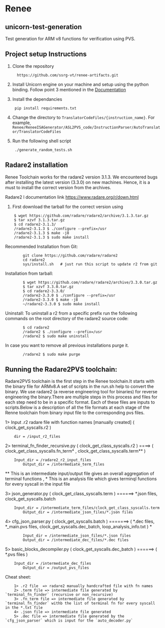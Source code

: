 # Renee

## unicorn-test-generation
Test generation for ARM v8 functions for verification using PVS.

## Project setup Instructions

1. Clone the repository

         https://github.com/ssrg-vt/renee-artifacts.git
  
2. Install Unicorn engine on your machine and setup using the python binding. Follow point 3 mentioned in the [Documentation](http://www.unicorn-engine.org/docs/)

3. Install the dependancies

        pip install requirements.txt

4. Change the directory to `TranslatorCodeFiles/{instruction_name}`. For example, `Renee/ReneeISAGenerator/ASL2PVS_code/InstructionParser/AutoTranslator/TranslatorCodeFiles`

5. Run the following shell script

        ./generate_random_tests.sh

## Radare2 installation
Renee Toolchain works for the radare2 version 3.1.3. We encountered bugs after installing the latest version (3.3.0) on new machines. Hence, it is a must to install the correct version from the archives.

Radare2 l documentation link https://www.radare.org/r/down.html

1. First download the tarball for the correct version using 

```
	$ wget https://github.com/radare/radare2/archive/3.1.3.tar.gz
	$ tar xzvf 3.1.3.tar.gz
	$ cd radare2-3.1.3/
	/radare2-3.1.3 $ ./configure --prefix=/usr
	/radare2-3.1.3 $ make -j8
	/radare2-3.1.3 $ sudo make install
```

Recommended Installation from Git:

```
        git clone https://github.com/radare/radare2
        cd radare2
        sys/install.sh   # just run this script to update r2 from git
```

Installation from tarball:

```
        $ wget https://github.com/radare/radare2/archive/3.3.0.tar.gz
        $ tar xzvf 3.3.0.tar.gz
        $ cd radare2-3.3.0/
        /radare2-3.3.0 $ ./configure --prefix=/usr
        /radare2-3.3.0 $ make -j8
        ~/radare2-3.3.0 $ sudo make install
```

Uninstall: To uninstall a r2 from a specific prefix run the following commands on the root directory of the radare2 source code:
```
        $ cd radare2
        /radare2 $ ./configure --prefix=/usr
        /radare2 $ sudo make uninstall
```
In case you want to remove all previous installations purge it.
```
        /radare2 $ sudo make purge
```

## Running the Radare2PVS toolchain: 
Radare2PVS toolchain is the first step in the Renee toolchain.It starts with the binary file for ARMv8.A set of scripts in the run.sh help to convert the binary. We use radare2 (a reverse engineering tool for binaries) for reverse engineering the binary.There are multiple steps in this process and files for each step need to be in a specific format. Each of these files are inputs to scripts.Below is a description of all the file formats at each stage of the Renne toolchain from binary input file to the corresponding pvs files.

1> Input .r2 radare file with function names [manually created]  ( clock_get_syscalls.r2 )
```
	dir = /input_r2_files
```

2> terminal_fn_finder_recursive.py ( clock_get_class_syscalls.r2 ) ====> ( clock_get_class_syscalls.fn_term* , clock_get_class_syscalls.term**  )
```
	Input_dir = /radare2_r2_input_files
        Output_dir = /intermediate_term_files
```
   ** This is an intermediate input/output file gives an overall aggregation of terminal functions , * This is an analysis file which gives terminql functions for every syscall in the input file

3> json_generator.py ( clock_get_class_syscalls.term ) ======> *.json files, clock_get_syscalls.batch
```   
   	Input_dir = /intermediate_term_files/clock_get_class_syscalls.term
        Output_dir = /intermediate_json_files/*.json files
```

4> cfg_json_parser.py ( clock_get_syscalls.batch ) =======> ( *.dec files, *_main.pvs files, clock_get_syscalls.dec_batch,  loop_analysis_info.txt ) *
```
        Input_dir = /intermediate_json_files/*.json files
        Output_dir = /intermediate_dec_files/*.dec files
```

5> basic_blocks_decompiler.py ( clock_get_syscalls.dec_batch ) ======> ( *.pvs files )
```
	Input_dir = /intermediate_dec_files
        Output_dir = /output_pvs_files
```

Cheat sheet:

```
	1> .r2 file  => radare2 manually handcrafted file with fn names
	2> .term file => intermediate file generated by `terminal_fn_finder` (recursive or non_recursive)
	3> .fn_term file => intermediate file generated by `terminal_fn_finder` withb the list of terminal fn for every syscall in the *.txt file
	4> .json file => intermediate file generated
	5> .dec file => intermediate file generated by the `cfg_json_parser` which is input for the `auto_decoder.py`
```
